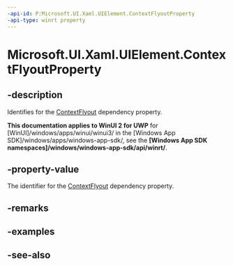```yaml
---
-api-id: P:Microsoft.UI.Xaml.UIElement.ContextFlyoutProperty
-api-type: winrt property
---
```


<!-- Property syntax
public Windows.UI.Xaml.DependencyProperty ContextFlyoutProperty { get; }
-->

# Microsoft.UI.Xaml.UIElement.ContextFlyoutProperty

## -description
Identifies for the [ContextFlyout](uielement_contextflyout.md) dependency property.

**This documentation applies to WinUI 2 for UWP** for [WinUI]/windows/apps/winui/winui3/ in the [Windows App SDK]/windows/apps/windows-app-sdk/, see the **[Windows App SDK namespaces]/windows/windows-app-sdk/api/winrt/**.

## -property-value
The identifier for the [ContextFlyout](uielement_contextflyout.md) dependency property.

## -remarks

## -examples

## -see-also

